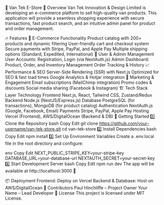 🚀 Van Tek E-Store
📌 Overview
Van Tek Innovation & Design Limited is developing an e-commerce platform to sell high-quality van products. This application will provide a seamless shopping experience with secure transactions, fast product search, and an intuitive admin panel for product and order management.

🔥 Features
🛒 E-Commerce Functionality
Product catalog with 200+ products and dynamic filtering
User-friendly cart and checkout system
Secure payments with Stripe, PayPal, and Apple Pay
Multiple shipping options (Standard, Expedited, International)
🔑 User & Admin Management
User Accounts: Registration, Login (via NextAuth.js)
Admin Dashboard: Product, Order, and Inventory Management
Order Tracking & History
📈 Performance & SEO
Server-Side Rendering (SSR) with Next.js
Optimized for SEO & fast load times
Google Analytics & Hotjar integration
📣 Marketing & Engagement
Email subscriptions (MailChimp integration)
Promo codes & discounts
Social media sharing (Facebook & Instagram)
🏗️ Tech Stack
Layer	Technology
Frontend	Next.js, React, Tailwind CSS, Zustand/Redux
Backend	Node.js (NestJS/Express.js)
Database	PostgreSQL (for transactions), MongoDB (for product catalog)
Authentication	NextAuth.js (Google, Facebook, Email)
Payments	Stripe, PayPal, Apple Pay
Hosting	Vercel (Frontend), AWS/DigitalOcean (Backend & DB)
🚀 Getting Started
1️⃣ Clone the Repository
bash
Copy
Edit
git clone https://github.com/your-username/van-tek-store.git
cd van-tek-store
2️⃣ Install Dependencies
bash
Copy
Edit
npm install
3️⃣ Set Up Environment Variables
Create a .env.local file in the root directory and configure:

env
Copy
Edit
NEXT_PUBLIC_STRIPE_KEY=your-stripe-key
DATABASE_URL=your-database-url
NEXTAUTH_SECRET=your-secret-key
4️⃣ Start Development Server
bash
Copy
Edit
npm run dev
The app will be available at http://localhost:3000 🚀

📦 Deployment
Frontend: Deploy on Vercel
Backend & Database: Host on AWS/DigitalOcean
🤝 Contributors
Paul Hinchliffe – Project Owner
Your Name – Lead Developer
📜 License
This project is licensed under MIT License.